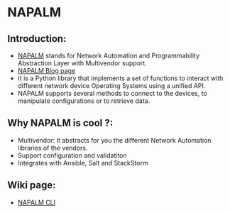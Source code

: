 # NAPALM

## Introduction:
- [NAPALM](https://napalm.readthedocs.io/en/latest/index.html) stands for Network Automation and Programmability Abstraction Layer with Multivendor support.
- [NAPALM Blog page](https://napalm-automation.net/)
- It is a Python library that implements a set of functions to interact with different network device Operating Systems using a unified API.
- NAPALM supports several methods to connect to the devices, to manipulate configurations or to retrieve data.

## Why NAPALM is cool ?:
- Multivendor: It abstracts for you the different Network Automation libraries of the vendors.
- Support configuration and validatiton
- Integrates with Ansible, Salt and StackStorm

## Wiki page:
- [NAPALM CLI](https://github.com/mab27/napalm/wiki/01-NAPALM-CLI)